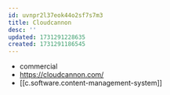 ```yaml
---
id: uvnpr2l37eok44o2sf7s7m3
title: Cloudcannon
desc: ''
updated: 1731291228635
created: 1731291186545
---
```


- commercial
- https://cloudcannon.com/
- [[c.software.content-management-system]]
